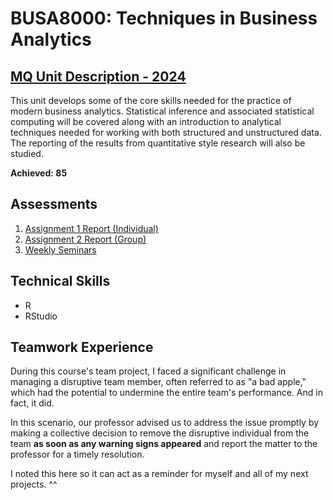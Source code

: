 # BUSA8000: Techniques in Business Analytics
## [MQ Unit Description - 2024](https://coursehandbook.mq.edu.au/2024/units/busa8000?year=2024)
This unit develops some of the core skills needed for the practice of modern business analytics. Statistical inference and associated statistical computing will be covered along with an introduction to analytical techniques needed for working with both structured and unstructured data. The reporting of the results from quantitative style research will also be studied.

**Achieved: 85**

## Assessments
1. [Assignment 1 Report (Individual)](https://github.com/audreyngnn/Master-of-Business-Analytics/tree/main/Technical%20Programming/BUSA8000/BUSA8000_Assignment1) 
2. [Assignment 2 Report (Group)](https://github.com/audreyngnn/Master-of-Business-Analytics/tree/main/Technical%20Programming/BUSA8000/BUSA8000_Assignment2)
3. [Weekly Seminars](https://github.com/audreyngnn/Master-of-Business-Analytics/tree/main/Technical%20Programming/BUSA8000/Weekly%20Seminars)

## Technical Skills
* R
* RStudio

## Teamwork Experience
During this course's team project, I faced a significant challenge in managing a disruptive team member, often referred to as "a bad apple," which had the potential to undermine the entire team's performance. And in fact, it did. 

In this scenario, our professor advised us to address the issue promptly by making a collective decision to remove the disruptive individual from the team **as soon as any warning signs appeared** and report the matter to the professor for a timely resolution.

I noted this here so it can act as a reminder for myself and all of my next projects. ^^ 
